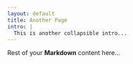 ```yaml
---
layout: default
title: Another Page
intro: |
  This is another collapsible intro...
---
```

Rest of your **Markdown** content here...